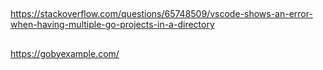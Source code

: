 

## 

https://stackoverflow.com/questions/65748509/vscode-shows-an-error-when-having-multiple-go-projects-in-a-directory


## 
https://gobyexample.com/